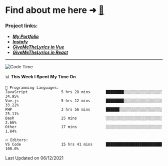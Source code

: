 # Find about me here ➜ [🧑](https://pauabella.dev)

### Project links:
- ***[My Portfolio](https://pauabella.dev)***
- ***[Instafy](https://instafy.me)***
- ***[GiveMeTheLyrics in Vue](https://lyrics.pauabella.dev)***
- ***[GiveMeTheLyrics in React](https://pauabella.dev/GiveMeTheLyrics)***

---
<!--START_SECTION:waka-->
![Code Time](http://img.shields.io/badge/Code%20Time-718%20hrs%203%20mins-blue)

📊 **This Week I Spent My Time On** 

```text
💬 Programming Languages: 
JavaScript               5 hrs 28 mins       ████████░░░░░░░░░░░░░░░░░   34.95% 
Vue.js                   5 hrs 12 mins       ████████░░░░░░░░░░░░░░░░░   33.22% 
PHP                      3 hrs 56 mins       ██████░░░░░░░░░░░░░░░░░░░   25.11% 
Bash                     25 mins             ░░░░░░░░░░░░░░░░░░░░░░░░░   2.66% 
Other                    17 mins             ░░░░░░░░░░░░░░░░░░░░░░░░░   1.84%

🔥 Editors: 
VS Code                  15 hrs 41 mins      █████████████████████████   100.0%

```


 Last Updated on 06/12/2021
<!--END_SECTION:waka-->
